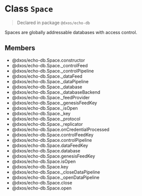 # Class `Space`
> Declared in package `@dxos/echo-db`

Spaces are globally addressable databases with access control.

## Members
- @dxos/echo-db.Space.constructor
- @dxos/echo-db.Space._controlFeed
- @dxos/echo-db.Space._controlPipeline
- @dxos/echo-db.Space._dataFeed
- @dxos/echo-db.Space._dataPipeline
- @dxos/echo-db.Space._database
- @dxos/echo-db.Space._databaseBackend
- @dxos/echo-db.Space._feedProvider
- @dxos/echo-db.Space._genesisFeedKey
- @dxos/echo-db.Space._isOpen
- @dxos/echo-db.Space._key
- @dxos/echo-db.Space._protocol
- @dxos/echo-db.Space._replicator
- @dxos/echo-db.Space.onCredentialProcessed
- @dxos/echo-db.Space.controlFeedKey
- @dxos/echo-db.Space.controlPipeline
- @dxos/echo-db.Space.dataFeedKey
- @dxos/echo-db.Space.database
- @dxos/echo-db.Space.genesisFeedKey
- @dxos/echo-db.Space.isOpen
- @dxos/echo-db.Space.key
- @dxos/echo-db.Space._closeDataPipeline
- @dxos/echo-db.Space._openDataPipeline
- @dxos/echo-db.Space.close
- @dxos/echo-db.Space.open
